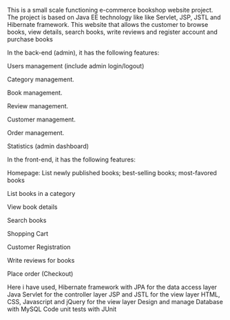 
This is a small scale functioning e-commerce bookshop website project. The project is based on Java EE technology like like Servlet, JSP, JSTL and Hibernate framework.
This website that allows the customer to browse books, view details, search books, write reviews and register account and purchase books



In the back-end (admin), it has the following features:

Users management (include admin login/logout)

Category management.

Book management.

Review management.

Customer management.

Order management.

Statistics (admin dashboard)



In the front-end, it has the following features:

Homepage: List newly published books; best-selling books; most-favored books

List books in a category

View book details

Search books

Shopping Cart

Customer Registration

Write reviews for books

Place order (Checkout)


Here i have used, 
           Hibernate framework with JPA for the data access layer
           Java Servlet for the controller layer
           JSP and JSTL for the view layer
           HTML, CSS, Javascript and jQuery for the view layer
           Design and manage Database with MySQL
           Code unit tests with JUnit


